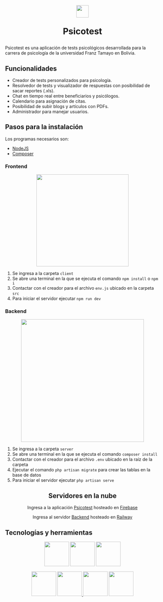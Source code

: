 <h1 align="center">
  <img src="https://user-images.githubusercontent.com/97072752/212562754-8731a3a4-d54b-4402-b113-74c5de1f2333.png" height=40></br>
  <p>Psicotest<p>
</h1>

<p>Psicotest es una aplicación de tests psicológicos desarrollada para la carrera de psicología de la universidad Franz Tamayo en Bolivia.</p>

<h2>Funcionalidades</h2>

<ul>
  <li>Creador de tests personalizados para psicología.</li>
  <li>Resolvedor de tests y visualizador de respuestas con posibilidad de sacar reportes (.xls).</li>
  <li>Chat en tiempo real entre beneficiarios y psicólogos.</li>
  <li>Calendario para asignación de citas.</li>
  <li>Posibilidad de subir blogs y artículos con PDFs.</li>
  <li>Administrador para manejar usuarios.</li>
</ul>

<h2>Pasos para la instalación</h2>

Los programas necesarios son:

<ul>
  <li><a href="https://nodejs.org/es/" target="_blank">NodeJS</a></li>
  <li><a href="https://getcomposer.org/">Composer</a>
</ul>

<h3>Frontend</h4>
<p align="center"><a href="https://es.reactjs.org/" target="_blank"><img src="https://blog.wildix.com/wp-content/uploads/2020/06/react-logo.jpg" width="300"></a></p>

1. Se ingresa a la carpeta `client`
2. Se abre una terminal en la que se ejecuta el comando `npm install` o `npm i`
3. Contactar con el creador para el archivo `env.js` ubicado en la carpeta `src`
4. Para iniciar el servidor ejecutar `npm run dev`

<h3>Backend</h4>
<p align="center"><a href="https://laravel.com" target="_blank"><img src="https://raw.githubusercontent.com/laravel/art/master/logo-lockup/5%20SVG/2%20CMYK/1%20Full%20Color/laravel-logolockup-cmyk-red.svg" width="400"></a></p>

1. Se ingresa a la carpeta `server`
2. Se abre una terminal en la que se ejecuta el comando `composer install`
3. Contactar con el creador para el archivo `.env` ubicado en la raíz de la carpeta
3. Ejecutar el comando `php artisan migrate` para crear las tablas en la base de datos
4. Para iniciar el servidor ejecutar `php artisan serve`

<h2 align="center">Servidores en la nube</h2>

<p align="center">Ingresa a la aplicación <a href="https://psicotest-production.web.app/#/" target="_blank">Psicotest</a> hosteado en <a href="https://firebase.google.com/" target="_blank">Firebase</a></p>

<p align="center">Ingresa al servidor <a href="https://psicotest-production.up.railway.app/" target="_blank">Backend</a> hosteado en <a href="https://railway.app/" target="_blank">Railway</a></p>

<h2>Tecnologías y herramientas</h2>
<p align="center">
<a href="https://es.reactjs.org/" target="_blank"><img src="https://user-images.githubusercontent.com/97072752/211161846-8cb79ff8-c318-4973-aa5e-445f62d89365.png" width="80"></a>
<a href="https://laravel.com/" target="_blank"><img src="https://upload.wikimedia.org/wikipedia/commons/thumb/9/9a/Laravel.svg/1200px-Laravel.svg.png" width="80"></a>
<a href="https://www.postgresql.org/" target="_blank"><img src="https://upload.wikimedia.org/wikipedia/commons/thumb/2/29/Postgresql_elephant.svg/640px-Postgresql_elephant.svg.png" width="80"></a>
</p>

<p align="center">
<a href="https://vitejs.dev/" target="_blank"><img src="https://vitejs.dev/logo-with-shadow.png" width="80"></a>
<a href="https://styled-components.com/" target="_blank"><img src="https://raw.githubusercontent.com/styled-components/brand/master/styled-components.png" width="80">
<a href="https://firebase.google.com/" target="_blank"><img src="https://www.gstatic.com/devrel-devsite/prod/v4f875a1b81b7f452d4ad95ddc2e0847267daa183c4980c794500a8a63318384d/firebase/images/touchicon-180.png" width="80"></a>
<a href="https://cloudinary.com/" target="_blank"><img src="https://encrypted-tbn0.gstatic.com/images?q=tbn:ANd9GcRzpJaptrp_3sQ5g6QVNziD-0yfHDhiYN_DEW83NcIWRW_hKQgxiZLihSeorqKN6jZLoMU&usqp=CAU" width="80"></a>
<!--<a href="https://railway.app/" target="_blank"><img src="https://railway.app/brand/logo-dark.svg" width="80"></a>-->
</p>
